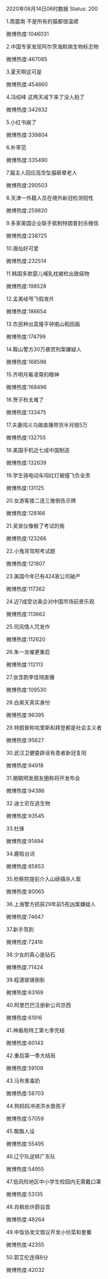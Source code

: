 2020年08月14日06时数据
Status: 200

1.周震南 不是所有的猫都很温顺

微博热度:1046031

2.中国专家发现阿尔茨海默病生物标志物

微博热度:467085

3.夏天啊这可是

微博热度:454660

4.冯绍峰 这两天减下来了没人拍了

微博热度:342832

5.小红书崩了

微博热度:339804

6.朴宰范

微博热度:335490

7.猫主人回应高空坠猫砸晕老人

微博热度:290503

8.天津一外籍人员在境外新冠检测阳性

微博热度:259820

9.多家美国企业联手抵制特朗普封杀微信

微博热度:238725

10.唐灿好可爱

微博热度:232514

11.韩国多款婴儿哺乳枕被检出致癌物

微博热度:198528

12.孟美岐甩飞假发片

微博热度:186654

13.农民种出袁隆平钟南山稻田画

微博热度:174799

14.鞍山警方30万悬赏刑案嫌疑人

微博热度:168598

15.齐明月看凌霄的眼神

微博热度:168496

16.贺子秋太难了

微博热度:133475

17.夫妻闯义乌做直播带货半月赔5万

微博热度:132755

18.美国手机近七成中国制造

微博热度:132639

19.学生骑电动车闯红灯被撞飞负全责

微博热度:131125

20.女游客接二连三推倒告示牌

微博热度:128166

21.吴宣仪像极了考试的我

微博热度:123266

22.小鬼背驾照考试题

微博热度:121807

23.美国今年已有424家公司破产

微博热度:117362

24.近7成受访美企对中国市场前景乐观

微博热度:113662

25.司凤情人咒发作

微博热度:112620

26.朱一龙催更重启

微博热度:112113

27.张含韵李佳琦直播

微博热度:109530

28.白昊天真实身份

微博热度:96395

29.特朗普称哈里斯和拜登都是社会主义者

微博热度:95627

30.武汉卫健委辟谣有患者新冠复阳

微博热度:94918

31.鲍毓明发朋友圈称将开发布会

微博热度:94386

32.迪士尼在逃生物

微博热度:93545

33.杜锋

微博热度:91494

34.鹿晗台词

微博热度:85853

35.检察院提前介入山砀镇杀人案

微博热度:80065

36.上海警方抓获29年前5死凶案嫌疑人

微博热度:74647

37.新手驾到

微博热度:72416

38.少女的真心是钻石

微博热度:71424

39.程潇玻璃倒影

微博热度:63169

40.阿里巴巴注册新公司京西

微博热度:61916

41.神盾局特工第七季完结

微博热度:60143

42.重启第一季大结局

微博热度:59109

43.马布里毒奶

微博热度:58703

44.狗妈妈冲进洪水救孩子

微博热度:57059

45.飘飘人设

微博热度:55495

46.辽宁队逆转广东队

微博热度:54955

47.低风险地区中小学生校园内无需戴口罩

微博热度:53135

48.肖枫劝许蔚自首

微博热度:48264

49.中饭协发文倡议开发小份菜和套餐

微博热度:42355

50.郭艾伦连得8分

微博热度:42032

